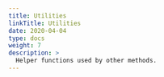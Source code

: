```yaml
---
title: Utilities
linkTitle: Utilities
date: 2020-04-04
type: docs
weight: 7
description: >
  Helper functions used by other methods.
---
```


